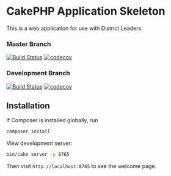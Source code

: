 # CakePHP Application Skeleton

This is a web application for use with District Leaders.

### Master Branch
[![Build Status](https://travis-ci.org/LBDistrictScouts/DistrictLeaders.svg?branch=master)](https://travis-ci.org/LBDistrictScouts/DistrictLeaders)
[![codecov](https://codecov.io/gh/LBDistrictScouts/DistrictLeaders/branch/master/graph/badge.svg)](https://codecov.io/gh/LBDistrictScouts/DistrictLeaders)

### Development Branch
[![Build Status](https://travis-ci.org/LBDistrictScouts/DistrictLeaders.svg?branch=Development)](https://travis-ci.org/LBDistrictScouts/DistrictLeaders)
[![codecov](https://codecov.io/gh/LBDistrictScouts/DistrictLeaders/branch/Development/graph/badge.svg)](https://codecov.io/gh/LBDistrictScouts/DistrictLeaders)

## Installation

If Composer is installed globally, run

```bash
composer install
```

View development server:

```bash
bin/cake server -p 8765
```

Then visit `http://localhost:8765` to see the welcome page.
